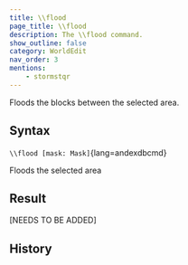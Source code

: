 ```yaml
---
title: \\flood
page_title: \\flood
description: The \\flood command.
show_outline: false
category: WorldEdit
nav_order: 3
mentions:
    - stormstqr
---
```


Floods the blocks between the selected area.

<CommandDetailsTable
    name="\\flood"
    :categories="[
        'system', 'world', 'server', 'worldedit'
    ]"
    :requiredTags="[
        'canUseChatCommands'
    ]"
    ultraSecurityModeSecurityLevel="WorldEdit"
    version="2.0.0"
    :undoSupported="1"
    :functional="true"
    :deprecated="false"
/>

## Syntax

`\\flood [mask: Mask]`{lang=andexdbcmd}

<indent>Floods the selected area</indent>

## Result

[NEEDS TO BE ADDED]

## History

